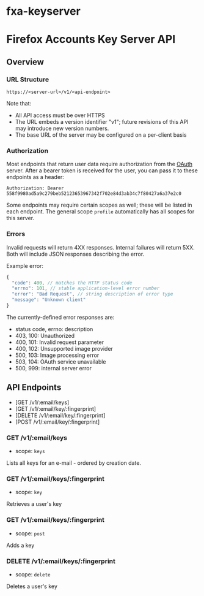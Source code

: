 fxa-keyserver
=============


# Firefox Accounts Key Server API

## Overview

### URL Structure

```
https://<server-url>/v1/<api-endpoint>
```

Note that:

- All API access must be over HTTPS
- The URL embeds a version identifier "v1"; future revisions of this API may introduce new version numbers.
- The base URL of the server may be configured on a per-client basis

### Authorization

Most endpoints that return user data require authorization from the [OAuth][]
server. After a bearer token is received for the user, you can pass it to these
endpoints as a header:

```
Authorization: Bearer 558f9980ad5a9c279beb52123653967342f702e84d3ab34c7f80427a6a37e2c0
```

Some endpoints may require certain scopes as well; these will be listed in each endpoint. The general scope `profile` automatically has all scopes for this server.

### Errors

Invalid requests will return 4XX responses. Internal failures will return 5XX. Both will include JSON responses describing the error.

Example error:

```js
{
  "code": 400, // matches the HTTP status code
  "errno": 101, // stable application-level error number
  "error": "Bad Request", // string description of error type
  "message": "Unknown client"
}
```

The currently-defined error responses are:

- status code, errno: description
- 403, 100: Unauthorized
- 400, 101: Invalid request parameter
- 400, 102: Unsupported image provider
- 500, 103: Image processing error
- 503, 104: OAuth service unavailable
- 500, 999: internal server error

## API Endpoints


- [GET /v1/:email/keys]
- [GET /v1/:email/key/:fingerprint]
- [DELETE /v1/:email/key/:fingerprint]
- [POST /v1/:email/key/:fingerprint]

### GET /v1/:email/keys

- scope: `keys`

Lists all keys for an e-mail - ordered by creation date.

### GET /v1/:email/keys/:fingerprint

- scope: `key`

Retrieves a user's key

### GET /v1/:email/keys/:fingerprint

- scope: `post`

Adds a key


### DELETE /v1/:email/keys/:fingerprint

- scope: `delete`

Deletes a user's key


[keys]: #get-v1emailkeys
[key]: #get-v1emailkeysfingerprint
[delete]: #delete-v1emailkeysfingerprint
[post]: #post-v1emailkeysfingerprint
[OAuth]: https://github.com/mozilla/fxa-oauth-server

